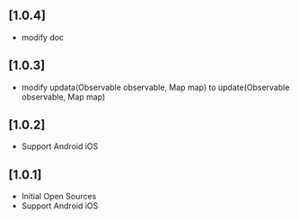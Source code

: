 ## [1.0.4]
* modify doc
## [1.0.3]
* modify updata(Observable observable, Map map) to update(Observable observable, Map map)
## [1.0.2]
* Support Android iOS
## [1.0.1]
* Initial Open Sources
* Support Android iOS

